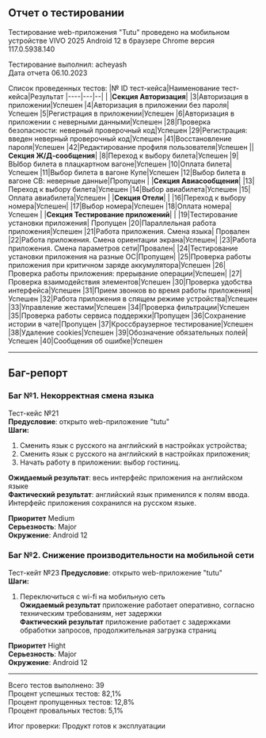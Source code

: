 ## Отчет о тестировании
Тестирование web-приложения "Tutu" проведено на мобильном устройстве VIVO 2025 Android 12 в браузере Chrome версия 117.0.5938.140

Тестирование выполнил: acheyash  
Дата отчета 06.10.2023  

Список проведенных тестов: 
|№ ID тест-кейса|Наименование тест-кейса|Результат
|----|---|--|
| |**Секция Авторизация**|
|3|Авторизация в приложении|Успешен
|4|Авторизация в приложении без пароля|Успешен
|5|Регистрация в приложении|Успешен
|6|Авторизация в приложении с неверными данными|Успешен
|28|Проверка безопасности: неверный проверочный код|Успешен
|29|Регистрация: введен неверный проверочный код|Успешен
|41|Восстановление пароля|Успешен
|42|Редактирование профиля пользователя|Успешен
||**Секция Ж/Д-сообщения**|
|8|Переход к выбору билета|Успешен
|9|ВЫбор билета в плацкартном вагоне|Успешен
|10|Оплата билета|Успешен
|11|Выбор билета в вагоне Купе|Успешен
|12|Выбор билета в вагоне СВ: неверные данные|Пропущен
|  |**Секция Авиасообщения**|
|13|Переход к выбору билета|Успешен
|14|Выбор авиабилета|Успешен
|15|Оплата авиабилета|Успешен
|  |**Секция Отели**|  |
|16|Переход к выбору номера|Успешен|
|17|Выбор номера|Успешен
|18|Оплата номера|Успешен
| |**Секция Тестирование приложений**|  |
|19|Тестирование установки приложения| Пропущен
|20|Параллельная работа приложения|Успешен
|21|Работа приложения. Смена языка| Провален
|22|Работа приложения. Смена ориентации экрана|Успешен|
|23|Работа приложения. Смена параметров сети|Провален|
|24|Тестирование установки приложения на разные ОС|Пропущен|
|25|Проверка работы приложения при критичном заряде аккумулятора|Успешен
|26|Проверка работы приложения: прерывание операции|Успешен|
|27|Проверка взаимодействия элементов|Успешен
|30|Проверка удобства интерфейса|Успешен
|31|Прием звонков во время работы приложения|Успешен
|32|Работа приложения в спящем режиме устройства|Успешен
|33|Управление жестами|Успешен
|34|Проверка фильтрации|Успешен
|35|Проверка работы сервиса поддержки|Пропущен
|36|Сохранение истории в чате|Пропущен
|37|Кроссбраузерное тестирование|Успешен
|38|Удаление cookies|Успешен
|39|Обозначение обязательных полей|Успешен
|40|Сообщения об ошибке|Успешен
****
## Баг-репорт  
### Баг №1. Некорректная смена языка  
Тест-кейс №21  
**Предусловие**: открыто web-приложение "tutu"   
**Шаги:**  
1. Сменить язык с русского на английский в настройках устройства;  
2. Сменить язык с русского на английский в настройках приложения;
3. Начать работу в приложении: выбор гостиниц.

**Ожидаемый результат**: весь интерфейс приложения на английском языке  
**Фактический результат**: английский язык применился к полям ввода. Интерфейс приложения сохранился на русском языке.  

**Приоритет** Medium   
**Серьезность**: Major  
**Окружение**: Android 12    

### Баг №2. Снижение производительности на мобильной сети  
Тест-кейт №23 
**Предусловие**: открыто web-приложение "tutu"   
**Шаги:**  
1. Переключиться с wi-fi на мобильную сеть  
**Ожидаемый результат** приложение работает оперативно, согласно техническим требованиям, нет задержки   
**Фактический результат** приложение работает с задержками обработки запросов, продолжительная загрузка страниц  

**Приоритет** Hight   
**Серьезность**: Major  
**Окружение**: Android 12   

*****
Всего тестов выполнено: 39  
Процент успешных тестов: 82,1%    
Процент пропущенных тестов: 12,8%  
Процент провальных тестов: 5,1%  

Итог проверки: Продукт готов к эксплуатации


